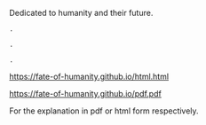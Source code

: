 Dedicated to humanity and their future.

    .
    
    .
    
    .
    
https://fate-of-humanity.github.io/html.html

https://fate-of-humanity.github.io/pdf.pdf

For the explanation in pdf or html form respectively.
